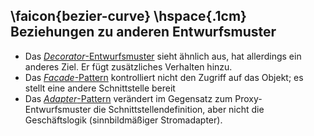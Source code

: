 ## \faicon{bezier-curve} \hspace{.1cm} Beziehungen zu anderen Entwurfsmuster
* Das [_Decorator_-Entwurfsmuster](https://de.wikipedia.org/wiki/Decorator) sieht ähnlich aus, hat allerdings ein anderes Ziel. Er fügt zusätzliches Verhalten hinzu.
* Das [_Facade_-Pattern](https://de.wikipedia.org/wiki/Fassade_(Entwurfsmuster)) kontrolliert nicht den Zugriff auf das Objekt; es stellt eine andere Schnittstelle bereit
* Das [_Adapter_-Pattern](https://de.wikipedia.org/wiki/Adapter_(Entwurfsmuster)) verändert im Gegensatz zum Proxy-Entwurfsmuster die Schnittstellendefinition, aber nicht die 
Geschäftslogik (sinnbildmäßiger Stromadapter).